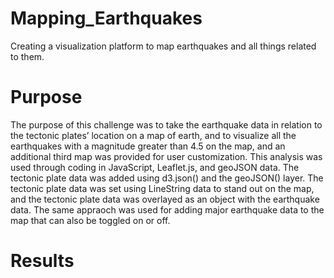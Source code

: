 # Mapping_Earthquakes
Creating a visualization platform to map earthquakes and all things related to them.

# Purpose
The purpose of this challenge was to take the earthquake data in relation to the tectonic plates’ location on a map of earth, and to visualize all the earthquakes with a magnitude greater than 4.5 on the map, and an additional third map was provided for user customization. This analysis was used through coding in JavaScript, Leaflet.js, and geoJSON data. The tectonic plate data was added using d3.json() and the geoJSON() layer. The tectonic plate data was set using LineString data to stand out on the map, and the tectonic plate data was overlayed as an object with the earthquake data. The same appraoch was used for adding major earthquake data to the map that can also be toggled on or off. 

# Results

